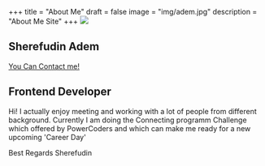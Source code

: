 +++
title = "About Me"
draft = false
image = "img/adem.jpg"
description = "About Me Site"
+++
![ ](img/adem.jpg)

## Sherefudin Adem
[You Can Contact me!](mailto:sherefudin.adem@powercoders.org)

## Frontend Developer

Hi! I actually enjoy meeting and working with a lot of people from different background. Currently I am doing the Connecting programm Challenge which offered by PowerCoders and which can make me ready for a new upcoming 'Career Day'

Best Regards Sherefudin
